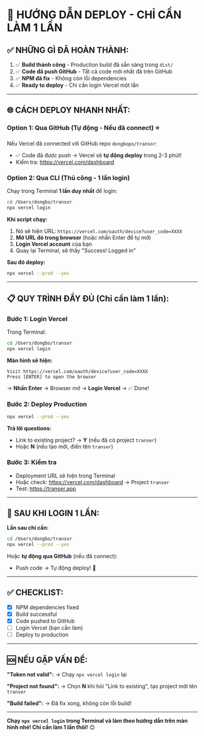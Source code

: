 # 🚀 HƯỚNG DẪN DEPLOY - CHỈ CẦN LÀM 1 LẦN

## ✅ NHỮNG GÌ ĐÃ HOÀN THÀNH:

1. ✅ **Build thành công** - Production build đã sẵn sàng trong `dist/`
2. ✅ **Code đã push GitHub** - Tất cả code mới nhất đã trên GitHub
3. ✅ **NPM đã fix** - Không còn lỗi dependencies
4. ✅ **Ready to deploy** - Chỉ cần login Vercel một lần

---

## 🌐 CÁCH DEPLOY NHANH NHẤT:

### **Option 1: Qua GitHub (Tự động - Nếu đã connect)** ⭐

Nếu Vercel đã connected với GitHub repo `dongbopo/transor`:
- ✅ Code đã được push → Vercel sẽ **tự động deploy** trong 2-3 phút!
- Kiểm tra: https://vercel.com/dashboard

### **Option 2: Qua CLI (Thủ công - 1 lần login)**

Chạy trong Terminal **1 lần duy nhất** để login:

```bash
cd /Users/dongbo/transor
npx vercel login
```

**Khi script chạy:**
1. Nó sẽ hiện URL: `https://vercel.com/oauth/device?user_code=XXXX`
2. **Mở URL đó trong browser** (hoặc nhấn Enter để tự mở)
3. **Login Vercel account** của bạn
4. Quay lại Terminal, sẽ thấy "Success! Logged in"

**Sau đó deploy:**
```bash
npx vercel --prod --yes
```

---

## 📋 QUY TRÌNH ĐẦY ĐỦ (Chỉ cần làm 1 lần):

### Bước 1: Login Vercel

Trong Terminal:
```bash
cd /Users/dongbo/transor
npx vercel login
```

**Màn hình sẽ hiện:**
```
Visit https://vercel.com/oauth/device?user_code=XXXX
Press [ENTER] to open the browser
```

→ **Nhấn Enter** → Browser mở → **Login Vercel** → ✅ Done!

### Bước 2: Deploy Production

```bash
npx vercel --prod --yes
```

**Trả lời questions:**
- Link to existing project? → **Y** (nếu đã có project `transer`)
- Hoặc **N** (nếu tạo mới, điền tên `transer`)

### Bước 3: Kiểm tra

- Deployment URL sẽ hiện trong Terminal
- Hoặc check: https://vercel.com/dashboard → Project `transer`
- Test: https://transer.app

---

## 🎯 SAU KHI LOGIN 1 LẦN:

**Lần sau chỉ cần:**
```bash
cd /Users/dongbo/transor
npx vercel --prod --yes
```

Hoặc **tự động qua GitHub** (nếu đã connect):
- Push code → Tự động deploy! 🎉

---

## ✅ CHECKLIST:

- [x] NPM dependencies fixed
- [x] Build successful
- [x] Code pushed to GitHub
- [ ] Login Vercel (bạn cần làm)
- [ ] Deploy to production

---

## 🆘 NẾU GẶP VẤN ĐỀ:

**"Token not valid":**
→ Chạy `npx vercel login` lại

**"Project not found":**
→ Chọn **N** khi hỏi "Link to existing", tạo project mới tên `transer`

**"Build failed":**
→ Đã fix xong, không còn lỗi build!

---

**Chạy `npx vercel login` trong Terminal và làm theo hướng dẫn trên màn hình nhé! Chỉ cần làm 1 lần thôi!** 😊

